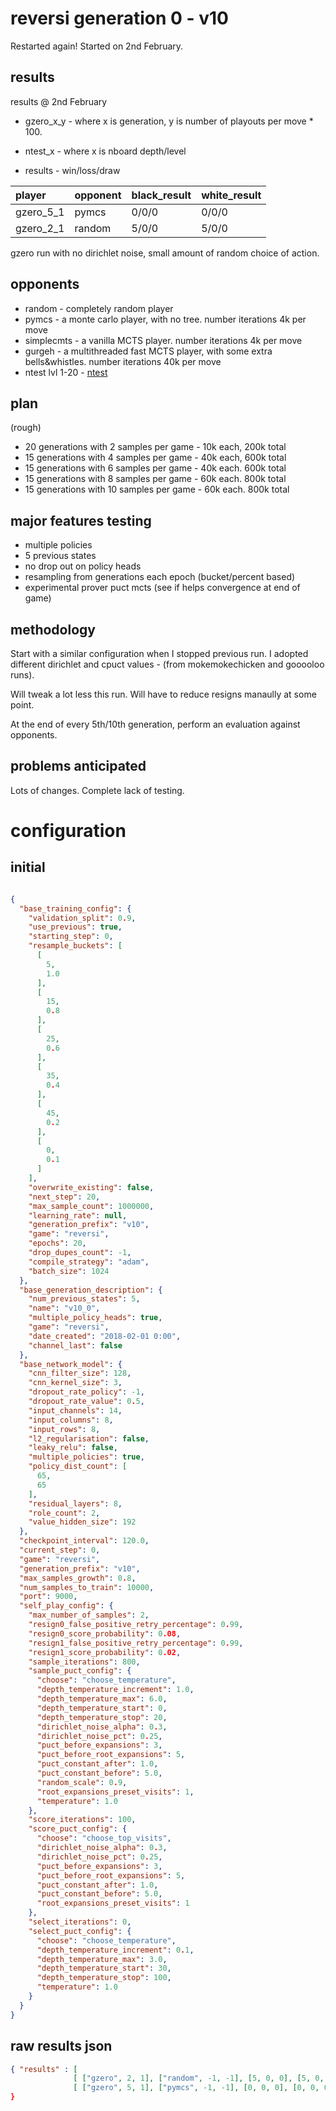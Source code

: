 reversi generation 0 - v10
==========================

Restarted again!  Started on 2nd February.


results
-------
results @ 2nd February

* gzero_x_y - where x is generation, y is number of playouts per move * 100.

* ntest_x - where x is nboard depth/level
* results - win/loss/draw

| player    | opponent   | black_result   | white_result   |
|:----------|:-----------|:---------------|:---------------|
| gzero_5_1 | pymcs      | 0/0/0          | 0/0/0          |
| gzero_2_1 | random     | 5/0/0          | 5/0/0          |


gzero run with no dirichlet noise, small amount of random choice of action.


opponents
---------
* random - completely random player
* pymcs - a monte carlo player, with no tree.  number iterations 4k per move
* simplecmts - a vanilla MCTS player.  number iterations 4k per move
* gurgeh - a multithreaded fast MCTS player, with some extra bells&whistles.
  number iterations 40k per move
* ntest lvl 1-20 - [ntest](https://github.com/weltyc/ntest)


plan
----
(rough)

* 20 generations with 2 samples per game - 10k each, 200k total
* 15 generations with 4 samples per game - 40k each, 600k total
* 15 generations with 6 samples per game - 40k each. 600k total
* 15 generations with 8 samples per game - 60k each. 800k total
* 15 generations with 10 samples per game - 60k each. 800k total


major features testing
----------------------
 * multiple policies
 * 5 previous states
 * no drop out on policy heads
 * resampling from generations each epoch (bucket/percent based)
 * experimental prover puct mcts (see if helps convergence at end of game)


methodology
-----------
Start with a similar configuration when I stopped previous run.  I adopted different dirichlet and
cpuct values - (from mokemokechicken and gooooloo runs).

Will tweak a lot less this run.  Will have to reduce resigns manaully at some point.

At the end of every 5th/10th generation, perform an evaluation against opponents.


problems anticipated
--------------------
Lots of changes.  Complete lack of testing.


configuration
=============

initial
-------

```json

{
  "base_training_config": {
    "validation_split": 0.9,
    "use_previous": true,
    "starting_step": 0,
    "resample_buckets": [
      [
        5,
        1.0
      ],
      [
        15,
        0.8
      ],
      [
        25,
        0.6
      ],
      [
        35,
        0.4
      ],
      [
        45,
        0.2
      ],
      [
        0,
        0.1
      ]
    ],
    "overwrite_existing": false,
    "next_step": 20,
    "max_sample_count": 1000000,
    "learning_rate": null,
    "generation_prefix": "v10",
    "game": "reversi",
    "epochs": 20,
    "drop_dupes_count": -1,
    "compile_strategy": "adam",
    "batch_size": 1024
  },
  "base_generation_description": {
    "num_previous_states": 5,
    "name": "v10_0",
    "multiple_policy_heads": true,
    "game": "reversi",
    "date_created": "2018-02-01 0:00",
    "channel_last": false
  },
  "base_network_model": {
    "cnn_filter_size": 128,
    "cnn_kernel_size": 3,
    "dropout_rate_policy": -1,
    "dropout_rate_value": 0.5,
    "input_channels": 14,
    "input_columns": 8,
    "input_rows": 8,
    "l2_regularisation": false,
    "leaky_relu": false,
    "multiple_policies": true,
    "policy_dist_count": [
      65,
      65
    ],
    "residual_layers": 8,
    "role_count": 2,
    "value_hidden_size": 192
  },
  "checkpoint_interval": 120.0,
  "current_step": 0,
  "game": "reversi",
  "generation_prefix": "v10",
  "max_samples_growth": 0.8,
  "num_samples_to_train": 10000,
  "port": 9000,
  "self_play_config": {
    "max_number_of_samples": 2,
    "resign0_false_positive_retry_percentage": 0.99,
    "resign0_score_probability": 0.08,
    "resign1_false_positive_retry_percentage": 0.99,
    "resign1_score_probability": 0.02,
    "sample_iterations": 800,
    "sample_puct_config": {
      "choose": "choose_temperature",
      "depth_temperature_increment": 1.0,
      "depth_temperature_max": 6.0,
      "depth_temperature_start": 0,
      "depth_temperature_stop": 20,
      "dirichlet_noise_alpha": 0.3,
      "dirichlet_noise_pct": 0.25,
      "puct_before_expansions": 3,
      "puct_before_root_expansions": 5,
      "puct_constant_after": 1.0,
      "puct_constant_before": 5.0,
      "random_scale": 0.9,
      "root_expansions_preset_visits": 1,
      "temperature": 1.0
    },
    "score_iterations": 100,
    "score_puct_config": {
      "choose": "choose_top_visits",
      "dirichlet_noise_alpha": 0.3,
      "dirichlet_noise_pct": 0.25,
      "puct_before_expansions": 3,
      "puct_before_root_expansions": 5,
      "puct_constant_after": 1.0,
      "puct_constant_before": 5.0,
      "root_expansions_preset_visits": 1
    },
    "select_iterations": 0,
    "select_puct_config": {
      "choose": "choose_temperature",
      "depth_temperature_increment": 0.1,
      "depth_temperature_max": 3.0,
      "depth_temperature_start": 30,
      "depth_temperature_stop": 100,
      "temperature": 1.0
    }
  }
}
```

raw results json
----------------

```json
{ "results" : [
              [ ["gzero", 2, 1], ["random", -1, -1], [5, 0, 0], [5, 0, 0] ],
              [ ["gzero", 5, 1], ["pymcs", -1, -1], [0, 0, 0], [0, 0, 0] ]
}

```
